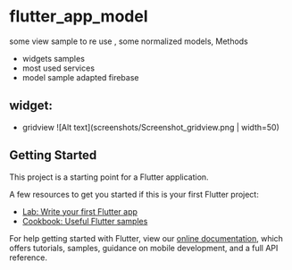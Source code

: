 # flutter_app_model

some view sample to re use , some normalized models, Methods 
- widgets samples
- most used services 
- model sample adapted firebase 


## widget:
  - gridview
![Alt text](screenshots/Screenshot_gridview.png | width=50)


## Getting Started

This project is a starting point for a Flutter application.

A few resources to get you started if this is your first Flutter project:

- [Lab: Write your first Flutter app](https://flutter.dev/docs/get-started/codelab)
- [Cookbook: Useful Flutter samples](https://flutter.dev/docs/cookbook)

For help getting started with Flutter, view our
[online documentation](https://flutter.dev/docs), which offers tutorials,
samples, guidance on mobile development, and a full API reference.
